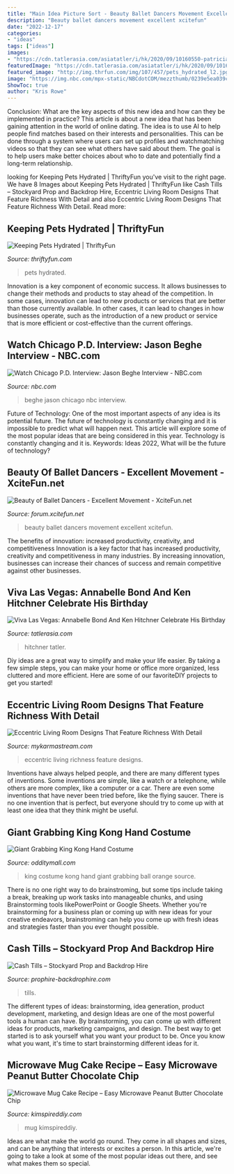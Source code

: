 ```yaml
---
title: "Main Idea Picture Sort - Beauty Ballet Dancers Movement Excellent Xcitefun"
description: "Beauty ballet dancers movement excellent xcitefun"
date: "2022-12-17"
categories:
- "ideas"
tags: ["ideas"]
images:
- "https://cdn.tatlerasia.com/asiatatler/i/hk/2020/09/10160550-patricia-tung-gaw-and-annabelle-bond_cover_1333x2000.jpg"
featuredImage: "https://cdn.tatlerasia.com/asiatatler/i/hk/2020/09/10160550-patricia-tung-gaw-and-annabelle-bond_cover_1333x2000.jpg"
featured_image: "http://img.thrfun.com/img/107/457/pets_hydrated_l2.jpg"
image: "https://img.nbc.com/mpx-static/NBCdotCOM/mezzthumb/0239e5ea039c20870dfeaf0626864a55_5a0c76ff750e58199eb95597c1daed6a.jpg"
ShowToc: true
author: "Kris Rowe"
---
```



Conclusion: What are the key aspects of this new idea and how can they be implemented in practice?
This article is about a new idea that has been gaining attention in the world of online dating. The idea is to use AI to help people find matches based on their interests and personalities. This can be done through a system where users can set up profiles and watchmatching videos so that they can see what others have said about them. The goal is to help users make better choices about who to date and potentially find a long-term relationship.

	

		
looking for Keeping Pets Hydrated | ThriftyFun you've visit to the right page. We have 8 Images about Keeping Pets Hydrated | ThriftyFun like Cash Tills – Stockyard Prop and Backdrop Hire, Eccentric Living Room Designs That Feature Richness With Detail and also Eccentric Living Room Designs That Feature Richness With Detail. Read more:
		
    
## Keeping Pets Hydrated | ThriftyFun

<img loading=lazy src="http://img.thrfun.com/img/107/457/pets_hydrated_l2.jpg" onerror="this.onerror=null;this.src='https://tse2.mm.bing.net/th?id=OIP.MAvQlnTT8T-VSrptKUFgkQHaLH&amp;pid=15.1';" alt="Keeping Pets Hydrated | ThriftyFun">

_Source: thriftyfun.com_

>pets hydrated. 

	

Innovation is a key component of economic success. It allows businesses to change their methods and products to stay ahead of the competition. In some cases, innovation can lead to new products or services that are better than those currently available. In other cases, it can lead to changes in how businesses operate, such as the introduction of a new product or service that is more efficient or cost-effective than the current offerings.

    
## Watch Chicago P.D. Interview: Jason Beghe Interview - NBC.com

<img loading=lazy src="https://img.nbc.com/mpx-static/NBCdotCOM/mezzthumb/0239e5ea039c20870dfeaf0626864a55_5a0c76ff750e58199eb95597c1daed6a.jpg" onerror="this.onerror=null;this.src='https://tse1.mm.bing.net/th?id=OIP.iW93nlwbt2Va9zUNZeD9ZQHaEK&amp;pid=15.1';" alt="Watch Chicago P.D. Interview: Jason Beghe Interview - NBC.com">

_Source: nbc.com_

>beghe jason chicago nbc interview. 

	

Future of Technology: One of the most important aspects of any idea is its potential future. The future of technology is constantly changing and it is impossible to predict what will happen next. This article will explore some of the most popular ideas that are being considered in this year.
Technology is constantly changing and it is. Keywords: Ideas 2022, What will be the future of technology?

    
## Beauty Of Ballet Dancers - Excellent Movement - XciteFun.net

<img loading=lazy src="https://img.xcitefun.net/users/2010/08/207801,xcitefun-beauty-of-ballet-movements06.jpg" onerror="this.onerror=null;this.src='https://tse3.mm.bing.net/th?id=OIP.YoZ-lOj8Ig6rpj1lWmo1_wHaLc&amp;pid=15.1';" alt="Beauty of Ballet Dancers - Excellent Movement - XciteFun.net">

_Source: forum.xcitefun.net_

>beauty ballet dancers movement excellent xcitefun. 

	

The benefits of innovation: increased productivity, creativity, and competitiveness
Innovation is a key factor that has increased productivity, creativity and competitiveness in many industries. By increasing innovation, businesses can increase their chances of success and remain competitive against other businesses.

    
## Viva Las Vegas: Annabelle Bond And Ken Hitchner Celebrate His Birthday

<img loading=lazy src="https://cdn.tatlerasia.com/asiatatler/i/hk/2020/09/10160550-patricia-tung-gaw-and-annabelle-bond_cover_1333x2000.jpg" onerror="this.onerror=null;this.src='https://tse2.mm.bing.net/th?id=OIP.HTkJTXXW9x6T-GQDOENNxwHaLH&amp;pid=15.1';" alt="Viva Las Vegas: Annabelle Bond And Ken Hitchner Celebrate His Birthday">

_Source: tatlerasia.com_

>hitchner tatler. 

	

Diy ideas are a great way to simplify and make your life easier. By taking a few simple steps, you can make your home or office more organized, less cluttered and more efficient. Here are some of our favoriteDIY projects to get you started!

    
## Eccentric Living Room Designs That Feature Richness With Detail

<img loading=lazy src="https://mykarmastream.com/wp-content/uploads/2017/06/eccentric-living-room-2.jpg" onerror="this.onerror=null;this.src='https://tse4.mm.bing.net/th?id=OIP.AWdcN09ZCguvT-3tCZDwSAHaLH&amp;pid=15.1';" alt="Eccentric Living Room Designs That Feature Richness With Detail">

_Source: mykarmastream.com_

>eccentric living richness feature designs. 

	

Inventions have always helped people, and there are many different types of inventions. Some inventions are simple, like a watch or a telephone, while others are more complex, like a computer or a car. There are even some inventions that have never been tried before, like the flying saucer. There is no one invention that is perfect, but everyone should try to come up with at least one idea that they think might be useful.

    
## Giant Grabbing King Kong Hand Costume

<img loading=lazy src="https://odditymall.com/includes/content/upload/king-kong-hand-costume-9099.jpg" onerror="this.onerror=null;this.src='https://tse1.mm.bing.net/th?id=OIP.tzkYBoT4j6gP4YLEgBuguQHaLO&amp;pid=15.1';" alt="Giant Grabbing King Kong Hand Costume">

_Source: odditymall.com_

>king costume kong hand giant grabbing ball orange source. 

	

There is no one right way to do brainstroming, but some tips include taking a break, breaking up work tasks into manageable chunks, and using Brainstorming tools likePowerPoint or Google Sheets. Whether you're brainstorming for a business plan or coming up with new ideas for your creative endeavors, brainstroming can help you come up with fresh ideas and strategies faster than you ever thought possible.

    
## Cash Tills – Stockyard Prop And Backdrop Hire

<img loading=lazy src="https://www.prophire-backdrophire.com/wp-content/uploads/2018/01/3900143-1600x1063.jpg" onerror="this.onerror=null;this.src='https://tse4.mm.bing.net/th?id=OIP.0QeDIPRSSYxwIg10kEgFPwHaE6&amp;pid=15.1';" alt="Cash Tills – Stockyard Prop and Backdrop Hire">

_Source: prophire-backdrophire.com_

>tills. 

	

The different types of ideas: brainstorming, idea generation, product development, marketing, and design
Ideas are one of the most powerful tools a human can have. By brainstorming, you can come up with different ideas for products, marketing campaigns, and design. The best way to get started is to ask yourself what you want your product to be. Once you know what you want, it's time to start brainstorming different ideas for it.

    
## Microwave Mug Cake Recipe – Easy Microwave Peanut Butter Chocolate Chip

<img loading=lazy src="https://kimspireddiy.com/wp-content/uploads/2021/03/peanut-butter-chocolate-chip-mug-cake-1-1.jpg" onerror="this.onerror=null;this.src='https://tse3.mm.bing.net/th?id=OIP.FUni1PHlteW_luA-EERvuAHaLH&amp;pid=15.1';" alt="Microwave Mug Cake Recipe – Easy Microwave Peanut Butter Chocolate Chip">

_Source: kimspireddiy.com_

>mug kimspireddiy. 

	

Ideas are what make the world go round. They come in all shapes and sizes, and can be anything that interests or excites a person. In this article, we're going to take a look at some of the most popular ideas out there, and see what makes them so special.

